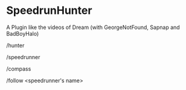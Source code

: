 # SpeedrunHunter

A Plugin like the videos of Dream (with GeorgeNotFound, Sapnap and BadBoyHalo)

/hunter <name>
  
/speedrunner <name>
  
/compass <name>
  
/follow <speedrunner's name>
